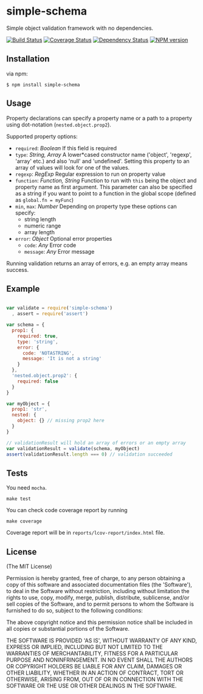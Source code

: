 # simple-schema

  Simple object validation framework with no dependencies.

  [![Build Status](https://secure.travis-ci.org/diversario/simple-schema.png?branch=develop)](http://travis-ci.org/diversario/simple-schema)
  [![Coverage Status](https://coveralls.io/repos/diversario/simple-schema/badge.png?branch=develop)](https://coveralls.io/r/diversario/simple-schema?branch=develop)
  [![Dependency Status](https://david-dm.org/diversario/simple-schema.png)](https://david-dm.org/diversario/simple-schema)
  [![NPM version](https://badge.fury.io/js/simple-schema.png)](http://badge.fury.io/js/simple-schema)

## Installation

via npm:

    $ npm install simple-schema

## Usage

Property declarations can specify a property name or a path to a property using dot-notation (`nested.object.prop2`).

Supported property options:

* `required`: _Boolean_ If this field is required
* `type`: _String, Array_ A lower*cased constructor name ('object', 'regexp', 'array' etc.) and also 'null' and 'undefined'. Setting this property to an array of values will look for one of the values.
* `regexp`: _RegExp_ Regular expression to run on property value
* `function`: _Function, String_ Function to run with `this` being the object and property name as first argument. This parameter can also be specified as a string if you want to point to a function in the global scope (defined as `global.fn = myFunc`)
* `min`, `max`: _Number_ Depending on property type these options can specify:
  * string length
  * numeric range
  * array length
* `error`: _Object_ Optional error properties
  * `code`: _Any_ Error code
  * `message`: _Any_ Error message

Running validation returns an array of errors, e.g. an empty array means success.

## Example
```javascript

var validate = require('simple-schema')
  , assert = require('assert')

var schema = {
  prop1: {
    required: true,
    type: 'string',
    error: {
      code: 'NOTASTRING',
      message: 'It is not a string'
    }
  },
  'nested.object.prop2': {
    required: false
  }
}

var myObject = {
  prop1: 'str',
  nested: {
    object: {} // missing prop2 here
  }
}

// validationResult will hold an array of errors or an empty array
var validationResult = validate(schema, myObject)
assert(validationResult.length === 0) // validation succeeded
```

## Tests

You need `mocha`.

    make test

You can check code coverage report by running

    make coverage
    
Coverage report will be in `reports/lcov-report/index.html` file.


## License 

(The MIT License)


Permission is hereby granted, free of charge, to any person obtaining
a copy of this software and associated documentation files (the
'Software'), to deal in the Software without restriction, including
without limitation the rights to use, copy, modify, merge, publish,
distribute, sublicense, and/or sell copies of the Software, and to
permit persons to whom the Software is furnished to do so, subject to
the following conditions:

The above copyright notice and this permission notice shall be
included in all copies or substantial portions of the Software.

THE SOFTWARE IS PROVIDED 'AS IS', WITHOUT WARRANTY OF ANY KIND,
EXPRESS OR IMPLIED, INCLUDING BUT NOT LIMITED TO THE WARRANTIES OF
MERCHANTABILITY, FITNESS FOR A PARTICULAR PURPOSE AND NONINFRINGEMENT.
IN NO EVENT SHALL THE AUTHORS OR COPYRIGHT HOLDERS BE LIABLE FOR ANY
CLAIM, DAMAGES OR OTHER LIABILITY, WHETHER IN AN ACTION OF CONTRACT,
TORT OR OTHERWISE, ARISING FROM, OUT OF OR IN CONNECTION WITH THE
SOFTWARE OR THE USE OR OTHER DEALINGS IN THE SOFTWARE.
